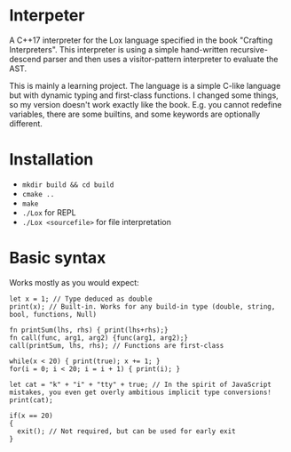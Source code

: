 # Interpeter
A C++17 interpreter for the Lox language specified in the book "Crafting Interpreters". This interpreter is using a simple hand-written recursive-descend parser and then uses a visitor-pattern interpreter to evaluate the AST.

This is mainly a learning project. The language is a simple C-like language but with dynamic typing and first-class functions.
I changed some things, so my version doesn't work exactly like the book. E.g. you cannot redefine variables, there are some builtins, and some keywords are optionally different.

# Installation
- `mkdir build && cd build`
- `cmake ..`
- `make`
- `./Lox` for REPL
- `./Lox <sourcefile>` for file interpretation

# Basic syntax
Works mostly as you would expect:
```
let x = 1; // Type deduced as double
print(x); // Built-in. Works for any build-in type (double, string, bool, functions, Null)

fn printSum(lhs, rhs) { print(lhs+rhs);}
fn call(func, arg1, arg2) {func(arg1, arg2);}
call(printSum, lhs, rhs); // Functions are first-class

while(x < 20) { print(true); x += 1; }
for(i = 0; i < 20; i = i + 1) { print(i); }

let cat = "k" + "i" + "tty" + true; // In the spirit of JavaScript mistakes, you even get overly ambitious implicit type conversions!
print(cat);

if(x == 20) 
{
  exit(); // Not required, but can be used for early exit
}
```
